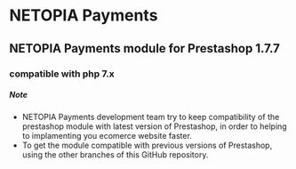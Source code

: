 # NETOPIA Payments
## NETOPIA Payments module for Prestashop 1.7.7
### compatible with php 7.x


##### Note
* NETOPIA Payments development team try to keep compatibility of the prestashop module with latest version of Prestashop, in order to helping to implamenting you ecomerce website faster.
* To get the module compatible with previous versions of Prestashop, using the other branches of this GitHub repository.